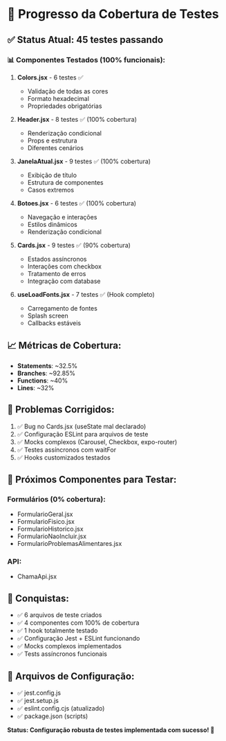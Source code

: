 # 🎯 Progresso da Cobertura de Testes

## ✅ Status Atual: 45 testes passando

### 📊 Componentes Testados (100% funcionais):

1. **Colors.jsx** - 6 testes ✅
   - Validação de todas as cores
   - Formato hexadecimal
   - Propriedades obrigatórias

2. **Header.jsx** - 8 testes ✅ (100% cobertura)
   - Renderização condicional
   - Props e estrutura
   - Diferentes cenários

3. **JanelaAtual.jsx** - 9 testes ✅ (100% cobertura)
   - Exibição de título
   - Estrutura de componentes
   - Casos extremos

4. **Botoes.jsx** - 6 testes ✅ (100% cobertura)
   - Navegação e interações
   - Estilos dinâmicos
   - Renderização condicional

5. **Cards.jsx** - 9 testes ✅ (90% cobertura)
   - Estados assíncronos
   - Interações com checkbox
   - Tratamento de erros
   - Integração com database

6. **useLoadFonts.jsx** - 7 testes ✅ (Hook completo)
   - Carregamento de fontes
   - Splash screen
   - Callbacks estáveis

## 📈 Métricas de Cobertura:

- **Statements**: ~32.5%
- **Branches**: ~92.85%
- **Functions**: ~40%
- **Lines**: ~32%

## 🔧 Problemas Corrigidos:

1. ✅ Bug no Cards.jsx (useState mal declarado)
2. ✅ Configuração ESLint para arquivos de teste
3. ✅ Mocks complexos (Carousel, Checkbox, expo-router)
4. ✅ Testes assíncronos com waitFor
5. ✅ Hooks customizados testados

## 🚀 Próximos Componentes para Testar:

### Formulários (0% cobertura):
- FormularioGeral.jsx
- FormularioFisico.jsx  
- FormularioHistorico.jsx
- FormularioNaoIncluir.jsx
- FormularioProblemasAlimentares.jsx

### API:
- ChamaApi.jsx

## 🎉 Conquistas:

- ✅ 6 arquivos de teste criados
- ✅ 4 componentes com 100% de cobertura
- ✅ 1 hook totalmente testado
- ✅ Configuração Jest + ESLint funcionando
- ✅ Mocks complexos implementados
- ✅ Tests assíncronos funcionais

## 📝 Arquivos de Configuração:

- ✅ jest.config.js
- ✅ jest.setup.js  
- ✅ eslint.config.cjs (atualizado)
- ✅ package.json (scripts)

**Status: Configuração robusta de testes implementada com sucesso! 🎯**
